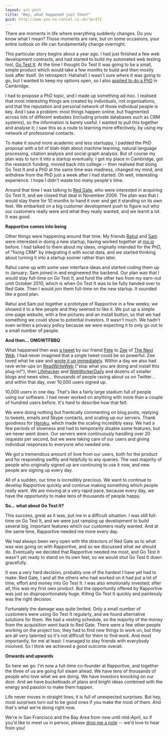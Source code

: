 ```yaml
---
layout: ync-post
title: "Hey, what happened just then?"
guid: http://www.yes-no-cancel.co.uk/?p=372
---
```


There are moments in life where everything suddenly changes. Do you know what I mean? Those moments
are rare, but on some occasions, your entire outlook on life can fundamentally change
overnight.

This particular story begins about a year ago. I had just finished a few web development
contracts, and had started to build my automated web testing tool,
[Go Test It](http://go-test.it). At the time I thought Go Test It was going to be a small, simple
product which would take a few months to build and then mostly look after itself. (In retrospect:
Hahaha!) I wasn't sure where it was going to go, but I wanted to keep my options open, so I also
[applied to do a PhD](/2009/03/31/doing-a-phd.html) in Cambridge.

I had to propose a PhD topic, and I
made up something ad-hoc. I realised that most interesting things are created by individuals, not
organisations, and that the reputation and personal network of those individual people is key. And I
saw a problem: most things happen online, but fragmented across lots of different websites
(including private databases such as CRM systems), so the information is barely useful. I wanted to
pull this together and analyse it; I saw this as a route to learning more effectively, by using my
network of professional contacts.

To make it sound more academic and less startuppy, I padded the
PhD proposal with a bit of blah-blah about machine learning, natural language processing, citation
analysis and social graph analysis. But of course my plan was to turn it into a startup eventually.
I got my place in Cambridge, got the research funding, moved back into college -- then realised that
doing Go Test It and a PhD at the same time was madness, changed my mind, and withdrew from the PhD
just a week after I had started. Oh well, interesting experience. I hope I didn't waste too many
people's time.

Around that time I was talking to
[Red Gate](http://www.red-gate.com/), who were interested in acquiring Go Test It, and we closed
that deal in November 2009. The plan was that I would stay there for 10 months to hand it over and
get it standing on its own feet. We embarked on a big customer development push to figure out who
our customers really were and what they really wanted, and we learnt a lot. It was
good.


**Rapportive comes into being**

Other things were happening around that time. My friends
[Rahul](http://twitter.com/rahulvohra) and
[Sam](http://www.samstokes.co.uk/) were interested in doing a new startup, having worked together at
[mo.jo](http://mo.jo) before. I had talked to them about my ideas, originally intended for the PhD,
of "fixing CRM" by integrating it with social data, and we started thinking about turning it into a
startup sooner rather than later.

Rahul came up with some user interface ideas and started coding
them up in January; Sam joined in and engineered the backend. Our plan was that I would stay
full-time on Go Test It, and fund the other two from my earn-out until October 2010, which is when
Go Test It was to be fully handed over to Red Gate. Then I would join them full-time on the new
startup. It sounded like a good plan.

Rahul and Sam put together a prototype of Rapportive in a few
weeks; we showed it to a few people and they seemed to like it. We put up a simple one-page website,
with a few pictures and an install button, so that we had something we could show to potential
investors. It wasn't much. We hadn't even written a privacy policy because we were expecting it to
only go out to a small number of people.


**And then... OMGWTFBBQ**

What happened then was
[a tweet](http://twitter.com/plc/status/9968421868) by our friend
[Pete](http://twitter.com/plc) to
[Zee](http://twitter.com/zee) of
[The Next Web](http://thenextweb.com/). I had never imagined that a single tweet could be so
powerful. Zee loved what he saw and
[wrote it up immediately](http://thenextweb.com/apps/2010/03/04/gmail-slick-social-crm-tool/).
Within a day we also had rave write-ups on
[ReadWriteWeb](http://www.readwriteweb.com/archives/gmail_social_crm_plugin_rapportive.php) ("stop
what you are doing and install this plug-in!"), then
[Lifehacker](http://lifehacker.com/5486082/rapportive-replaces-gmail-ads-with-contact-info-is-very-cool)
and
[WebWorkerDaily](http://webworkerdaily.com/2010/03/05/rapportive-gmail-crm/) and dozens of smaller
blogs and news sites... thousands of people raving about us on Twitter... and within that day, over
10,000 users signed up.

10,000 users in one day. That's like a fairly large stadium full of people
using our software. I had never worked on anything with more than a couple of hundred users before.
It's hard to describe how that felt.

We were doing nothing but frantically commenting on blog
posts, replying to tweets, emails and Skype contacts, and scaling up our servers. Thank goodness for
[Heroku](http://heroku.com/), which made the scaling incredibly easy. We had a few periods of
slowness and had to temporarily disable some features, but we never went down. Our servers were
continuously handling over 20 requests per second, but we were taking care of our users and giving
individual responses to everyone who needed one.

We got a tremendous amount of love from our users,
both for the product and for responding swiftly and helpfully to any queries. The vast majority of
people who originally signed up are continuing to use it now, and new people are signing up every
day.

All of a sudden, our time is incredibly precious. We want to continue to develop Rapportive
quickly and continue making something which people really want. We are moving at a very rapid pace,
because every day, we have the opportunity to make tens of thousands of people happy.


**So... what about Go Test It?**

This success, great as it was, put me in a difficult situation. I was still
full-time on Go Test It, and we were just ramping up development to build several big, important
features which our customers really wanted. And at the same time, Rapportive needed me more every
day.

We had always been very open with the directors of Red Gate as to what was was going on with
Rapportive, and so we discussed what we should do. Eventually we decided that Rapportive needed me
most, and Go Test It wasn't yet ready to stand on its own feet, so we would shut Go Test It down
gracefully.

It was a very hard decision, probably one of the hardest I have yet had to make. Red
Gate, I and all the others who had worked on it had put a lot of time, effort and money into Go Test
It. I was also emotionally invested; after all, this was my first own product. But the opportunity
offered by Rapportive was just so disproportionately huge. Killing Go Test It quickly and painlessly
was the right decision.

Fortunately the damage was quite limited. Only a small number of customers
were using Go Test It regularly, and we found alternative solutions for them. We had a vesting
schedule, so the majority of the money from the acquisition went back to Red Gate. There were a few
other people working on the project too; they had to find new things to work on, but they are all
very talented so it's not difficult for them to find work. And most importantly, for me at least: I
managed to stay friends with everybody involved. So I think we achieved a good outcome
overall.


**Onwards and upwards**

So here we go: I'm now a full-time co-founder at Rapportive, and
together the three of us are going full steam ahead. We have tens of thousands of people who love
what we are doing. We have investors knocking on our door. And we have bucketloads of plans and
bright ideas combined with the energy and passion to make them happen.

Life never moves in straight lines; it is full of unexpected surprises. But hey, most surprises
turn out to be good ones if you make the most of them. And that's what we're doing right now.

We're in San Francisco and the Bay
Area from now until mid-April, so if you'd like to meet us in person, please
[drop me a note](mailto:martin@rapportive.com) -- we'd love to hear from you!
